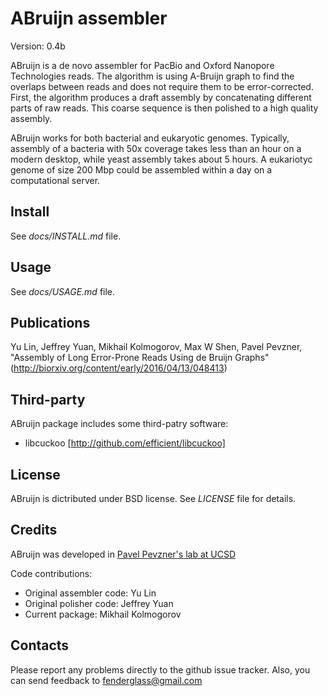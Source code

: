ABruijn assembler
==================

Version: 0.4b

ABruijn is a de novo assembler for PacBio and Oxford Nanopore Technologies reads.
The algorithm is using A-Bruijn graph to find the overlaps between reads
and does not require them to be error-corrected.  First, the algorithm produces
a draft assembly by concatenating different parts of raw reads.
This coarse sequence is then polished to a high quality assembly.

ABruijn works for both bacterial and eukaryotic genomes. Typically, assembly
of a bacteria with 50x coverage takes less than an hour on a modern desktop,
while yeast assembly takes about 5 hours. A eukariotyc genome of size 200 Mbp
could be assembled within a day on a computational server.


Install
-------
See *docs/INSTALL.md* file.


Usage
-----
See *docs/USAGE.md* file.


Publications
------------
Yu Lin, Jeffrey Yuan, Mikhail Kolmogorov, Max W Shen, Pavel Pevzner, 
"Assembly of Long Error-Prone Reads Using de Bruijn Graphs"
(http://biorxiv.org/content/early/2016/04/13/048413)


Third-party
-----------
ABruijn package includes some third-patry software:

* libcuckoo [http://github.com/efficient/libcuckoo]


License
-------
ABruijn is dictributed under BSD license. See *LICENSE* file for details.


Credits
-------

ABruijn was developed in [Pavel Pevzner's lab at UCSD](http://cseweb.ucsd.edu/~ppevzner/)

Code contributions:

* Original assembler code: Yu Lin
* Original polisher code: Jeffrey Yuan
* Current package: Mikhail Kolmogorov


Contacts
--------
Please report any problems directly to the github issue tracker.
Also, you can send feedback to fenderglass@gmail.com
